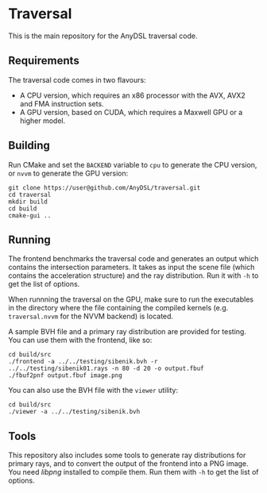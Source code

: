 # Traversal #

This is the main repository for the AnyDSL traversal code.

## Requirements

The traversal code comes in two flavours: 
  * A CPU version, which requires an x86 processor with the AVX, AVX2 and FMA instruction sets.
  * A GPU version, based on CUDA, which requires a Maxwell GPU or a higher model.

## Building

Run CMake and set the `BACKEND` variable to `cpu` to generate the CPU version, or `nvvm` to generate the GPU version:

    git clone https://user@github.com/AnyDSL/traversal.git
    cd traversal
    mkdir build
    cd build
    cmake-gui ..

## Running

The frontend benchmarks the traversal code and generates an output which contains the intersection parameters.
It takes as input the scene file (which contains the acceleration structure) and the ray distribution.
Run it with `-h` to get the list of options.

When runnning the traversal on the GPU, make sure to run the executables in the directory where the file containing the compiled kernels (e.g. `traversal.nvvm` for the NVVM backend) is located.

A sample BVH file and a primary ray distribution are provided for testing. You can use them with the frontend, like so:

    cd build/src
    ./frontend -a ../../testing/sibenik.bvh -r ../../testing/sibenik01.rays -n 80 -d 20 -o output.fbuf
    ./fbuf2pnf output.fbuf image.png

You can also use the BVH file with the `viewer` utility:

    cd build/src
    ./viewer -a ../../testing/sibenik.bvh

## Tools

This repository also includes some tools to generate ray distributions for primary rays, and to convert the output
of the frontend into a PNG image. You need _libpng_ installed to compile them. Run them with `-h` to get the list of options.
